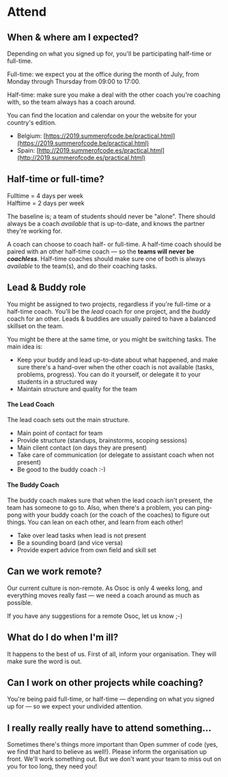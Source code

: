 # Attend

## When & where am I expected?

Depending on what you signed up for, you'll be participating half-time or full-time.

Full-time: we expect you at the office during the month of July, from Monday through Thursday from 09:00 to 17:00.

Half-time: make sure you make a deal with the other coach you're coaching with, so the team always has a coach around.

You can find the location and calendar on your the website for your country's edition.

* Belgium: [https://2019.summerofcode.be/practical.html](https://2019.summerofcode.be/practical.html)
* Spain: [http://2019.summerofcode.es/practical.html](http://2019.summerofcode.es/practical.html)

## Half-time or full-time?

Fulltime = 4 days per week  
Halftime = 2 days per week

The baseline is; a team of students should never be "alone". There should always be a coach _available_ that is up-to-date, and knows the partner they're working for. 

A coach can choose to coach half- or full-time. A half-time coach should be paired with an other half-time coach — so the **teams will never be** _**coachless**_. Half-time coaches should make sure one of both is always _available_ to the team\(s\), and do their coaching tasks.

## Lead & Buddy role

You might be assigned to two projects, regardless if you're full-time or a half-time coach. You'll be the _lead_ coach for one project, and the _buddy_ coach for an other. Leads & buddies are usually paired to have a balanced skillset on the team.

You might be there at the same time, or you might be switching tasks. The main idea is:

* Keep your buddy and lead up-to-date about what happened, and make sure there's a hand-over when the other coach is not available \(tasks, problems, progress\). You can do it yourself, or delegate it to your students in a structured way
* Maintain structure and quality for the team

#### The Lead Coach

The lead coach sets out the main structure.

* Main point of contact for team
* Provide structure \(standups, brainstorms, scoping sessions\)
* Main client contact \(on days they are present\)
* Take care of communication \(or delegate to assistant coach when not present\)
* Be good to the buddy coach :-\)

#### The Buddy Coach

The buddy coach makes sure that when the lead coach isn't present, the team has someone to go to. Also, when there's a problem, you can ping-pong with your buddy coach \(or the coach of the coaches\) to figure out things. You can lean on each other, and learn from each other!

* Take over lead tasks when lead is not present
* Be a sounding board \(and vice versa\)
* Provide expert advice from own field and skill set

## Can we work remote?

Our current culture is non-remote. As Osoc is only 4 weeks long, and everything moves really fast — we need a coach around as much as possible.  
  
If you have any suggestions for a remote Osoc, let us know ;-\)

## What do I do when I'm ill?

It happens to the best of us. First of all, inform your organisation. They will make sure the word is out.

## Can I work on other projects while coaching?

You're being paid full-time, or half-time — depending on what you signed up for — so we expect your undivided attention.

## I really really really have to attend something...

Sometimes there's things more important than Open summer of code \(yes, we find that hard to believe as well!\). Please inform the organisation up front. We'll work something out. But we don't want your team to miss out on you for too long, they need you!

